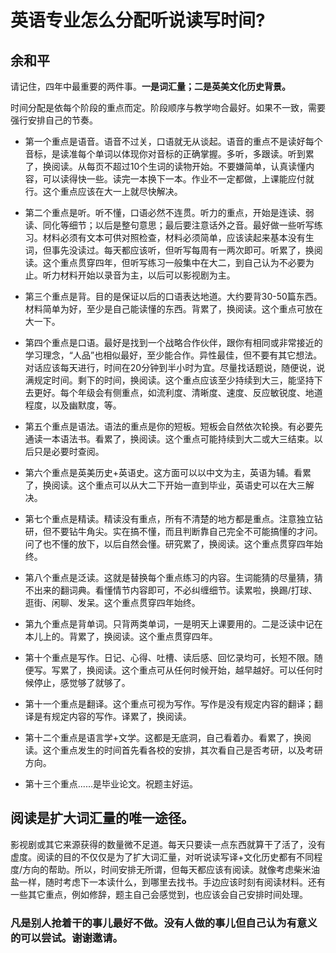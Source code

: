 # 英语专业怎么分配听说读写时间?
## 余和平

请记住，四年中最重要的两件事。**一是词汇量；二是英美文化历史背景。**

时间分配是依每个阶段的重点而定。阶段顺序与教学吻合最好。如果不一致，需要强行安排自己的节奏。

- 第一个重点是语音。语音不过关，口语就无从谈起。语音的重点不是读好每个音标，是读准每个单词以体现你对音标的正确掌握。多听，多跟读。听到累了，换阅读。从每页不超过10个生词的读物开始。不要嫌简单，认真读懂内容，可以读得快一些。读完一本换下一本。作业不一定都做，上课能应付就行。这个重点应该在大一上就尽快解决。

- 第二个重点是听。听不懂，口语必然不连贯。听力的重点，开始是连读、弱读、同化等细节；以后是整句意思；最后要注意话外之音。最好做一些听写练习。材料必须有文本可供对照检查，材料必须简单，应该读起来基本没有生词，但事先没读过。每天都应该听，但听写每周有一两次即可。听累了，换阅读。这个重点贯穿四年，但听写练习一般集中在大二，到自己认为不必要为止。听力材料开始以录音为主，以后可以影视剧为主。

- 第三个重点是背。目的是保证以后的口语表达地道。大约要背30-50篇东西。材料简单为好，至少是自己能读懂的东西。背累了，换阅读。这个重点可放在大一下。

- 第四个重点是口语。最好是找到一个战略合作伙伴，跟你有相同或非常接近的学习理念，“人品”也相似最好，至少能合作。异性最佳，但不要有其它想法。对话应该每天进行，时间在20分钟到半小时为宜。尽量找话题说，随便说，说满规定时间。剩下的时间，换阅读。这个重点应该至少持续到大三，能坚持下去更好。每个年级会有侧重点，如流利度、清晰度、速度、反应敏锐度、地道程度，以及幽默度，等。

- 第五个重点是语法。语法的重点是你的短板。短板会自然依次轮换。有必要先通读一本语法书。看累了，换阅读。这个重点可能持续到大二或大三结束。以后只是必要时查阅。

- 第六个重点是英美历史+英语史。这方面可以以中文为主，英语为辅。看累了，换阅读。这个重点可以从大二下开始一直到毕业，英语史可以在大三解决。

- 第七个重点是精读。精读没有重点，所有不清楚的地方都是重点。注意独立钻研，但不要钻牛角尖。实在搞不懂，而且判断靠自己完全不可能搞懂的才问。问了也不懂的放下，以后自然会懂。研究累了，换阅读。这个重点贯穿四年始终。

- 第八个重点是泛读。这就是替换每个重点练习的内容。生词能猜的尽量猜，猜不出来的翻词典。看懂情节内容即可，不必纠缠细节。读累啦，换踢/打球、逛街、闲聊、发呆。这个重点贯穿四年始终。

- 第九个重点是背单词。只背两类单词，一是明天上课要用的。二是泛读中记在本儿上的。背累了，换阅读。这个重点贯穿四年。

- 第十个重点是写作。日记、心得、吐槽、读后感、回忆录均可，长短不限。随便写。写累了，换阅读。这个重点可从任何时候开始，越早越好。可以任何时候停止，感觉够了就够了。

- 第十一个重点是翻译。这个重点可视为写作。写作是没有规定内容的翻译；翻译是有规定内容的写作。译累了，换阅读。

- 第十二个重点是语言学+文学。这都是无底洞，自己看着办。看累了，换阅读。这个重点发生的时间首先看各校的安排，其次看自己是否考研，以及考研方向。

- 第十三个重点......是毕业论文。祝题主好运。

## 阅读是扩大词汇量的唯一途径。
影视剧或其它来源获得的数量微不足道。每天只要读一点东西就算干了活了，没有虚度。阅读的目的不仅仅是为了扩大词汇量，对听说读写译+文化历史都有不同程度/方向的帮助。所以，时间安排无所谓，但每天都应该有阅读。就像考虑柴米油盐一样，随时考虑下一本读什么，到哪里去找书。手边应该时刻有阅读材料。还有一些其它重点，例如修辞，题主自己会感觉到，也应该会自己安排时间处理。
### 凡是别人抢着干的事儿最好不做。没有人做的事儿但自己认为有意义的可以尝试。谢谢邀请。
